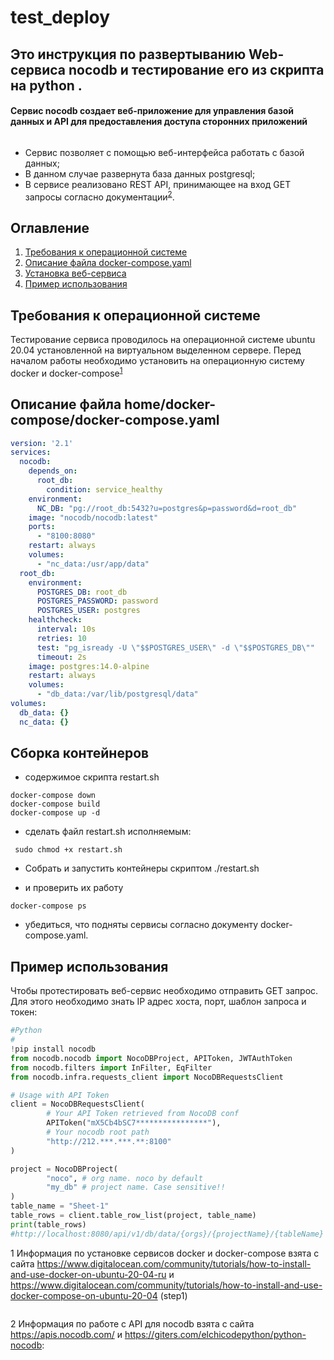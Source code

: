 # test_deploy
## Это инструкция по развертыванию Web-сервиса nocodb и тестирование его из скрипта на python .
#### Сервис nocodb создает веб-приложение для управления базой данных и API для предоставления доступа сторонних приложений
```
```
- Сервис позволяет с помощью веб-интерфейса работать с базой данных;
- В данном случае развернута база данных postgresql;
- В сервисе реализовано REST API, принимающее на вход GET запросы согласно документации<sup>[2](#myfootnote2)</sup>.

## Оглавление

1. [Требования к операционной системе](#Требования-к-операционной-системе)
2. [Описание файла docker-compose.yaml](#Описание-файла-docker-compose.yaml)
3. [Установка веб-сервиса](#Установка-веб-сервиса)
4. [Пример использования](#Пример-использования)

## Требования к операционной системе
Тестирование сервиса проводилось на операционной системе ubuntu 20.04 установленной на виртуальном выделенном сервере. Перед началом работы необходимо установить на операционную систему docker и docker-compose<sup>[1](#myfootnote1)</sup>
## Описание файла home/docker-compose/docker-compose.yaml

```yaml
version: '2.1'
services: 
  nocodb: 
    depends_on: 
      root_db: 
        condition: service_healthy
    environment: 
      NC_DB: "pg://root_db:5432?u=postgres&p=password&d=root_db"
    image: "nocodb/nocodb:latest"
    ports: 
      - "8100:8080"
    restart: always
    volumes: 
      - "nc_data:/usr/app/data"
  root_db: 
    environment: 
      POSTGRES_DB: root_db
      POSTGRES_PASSWORD: password
      POSTGRES_USER: postgres
    healthcheck: 
      interval: 10s
      retries: 10
      test: "pg_isready -U \"$$POSTGRES_USER\" -d \"$$POSTGRES_DB\""
      timeout: 2s
    image: postgres:14.0-alpine
    restart: always
    volumes: 
      - "db_data:/var/lib/postgresql/data"
volumes: 
  db_data: {}
  nc_data: {}
```
## Сборка контейнеров

 - содержимое скрипта restart.sh
```curl
docker-compose down
docker-compose build
docker-compose up -d 
```
 - сделать файл restart.sh исполняемым:
```curl 
 sudo chmod +x restart.sh
 ```
 - Собрать и запустить контейнеры скриптом ./restart.sh

 - и проверить их работу
```curl
docker-compose ps
```


 - убедиться, что подняты сервисы согласно документу docker-compose.yaml.

## Пример использования
Чтобы протестировать веб-сервис необходимо отправить GET запрос. Для этого необходимо знать IP адрес хоста, порт, шаблон запроса и токен:

```Python
#Python
#
!pip install nocodb
from nocodb.nocodb import NocoDBProject, APIToken, JWTAuthToken
from nocodb.filters import InFilter, EqFilter
from nocodb.infra.requests_client import NocoDBRequestsClient

# Usage with API Token
client = NocoDBRequestsClient(
        # Your API Token retrieved from NocoDB conf
        APIToken("mX5Cb4bSC7****************"),
        # Your nocodb root path
        "http://212.***.***.**:8100"
)

project = NocoDBProject(
        "noco", # org name. noco by default
        "my_db" # project name. Case sensitive!!
)
table_name = "Sheet-1"
table_rows = client.table_row_list(project, table_name)
print(table_rows)
#http://localhost:8080/api/v1/db/data/{orgs}/{projectName}/{tableName}

```
<a name="myfootnote1">1</a> Информация по установке сервисов docker и docker-compose взята с сайта https://www.digitalocean.com/community/tutorials/how-to-install-and-use-docker-on-ubuntu-20-04-ru и https://www.digitalocean.com/community/tutorials/how-to-install-and-use-docker-compose-on-ubuntu-20-04 (step1)
```
```
<a name="myfootnote2">2</a> Информация по работе с API для nocodb взята с сайта https://apis.nocodb.com/ и https://giters.com/elchicodepython/python-nocodb: